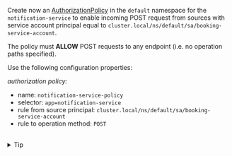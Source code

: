 Create now an [AuthorizationPolicy](https://istio.io/latest/docs/reference/config/security/authorization-policy/)
in the `default` namespace for the `notification-service` to enable incoming POST request
from sources with service account principal equal to `cluster.local/ns/default/sa/booking-service-account`.

The policy must **ALLOW** POST requests to any endpoint (i.e. no operation paths specified).

Use the following configuration properties:

*authorization policy:*
* name: `notification-service-policy`
* selector: `app=notification-service`
* rule from source principal: `cluster.local/ns/default/sa/booking-service-account`
* rule to operation method: `POST`


<br>
<details><summary>Tip</summary>

```plain
apiVersion: security.istio.io/v1
kind: AuthorizationPolicy
metadata:
  name: // TODO
  namespace: // TODO
spec:
  selector:
    matchLabels:
      app: // TODO
  action: // TODO
  rules:
  - from:
    - source:
       principals: // TODO
    to:
    - operation:
       methods: // TODO
```{{copy}}
</details>


<br>
<details><summary>Solution</summary>

```plain
apiVersion: security.istio.io/v1
kind: AuthorizationPolicy
metadata:
  name: notification-service-policy
  namespace: default
spec:
  selector:
    matchLabels:
      app: notification-service
  action: ALLOW
  rules:
  - from:
    - source:
       principals: ["cluster.local/ns/default/sa/booking-service-account"]
    to:
    - operation:
       methods: ["POST"]
```{{copy}}
